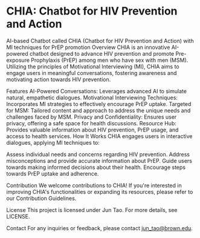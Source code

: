 # CHIA: Chatbot for HIV Prevention and Action
AI-based Chatbot called CHIA (Chatbot for HIV Prevention and Action) with MI techniques for PrEP promotion
Overview
CHIA is an innovative AI-powered chatbot designed to advance HIV prevention and promote Pre-exposure Prophylaxis (PrEP) among men who have sex with men (MSM). Utilizing the principles of Motivational Interviewing (MI), CHIA aims to engage users in meaningful conversations, fostering awareness and motivating action towards HIV prevention.

Features
AI-Powered Conversations: Leverages advanced AI to simulate natural, empathetic dialogues.
Motivational Interviewing Techniques: Incorporates MI strategies to effectively encourage PrEP uptake.
Targeted for MSM: Tailored content and approach to address the unique needs and challenges faced by MSM.
Privacy and Confidentiality: Ensures user privacy, offering a safe space for health discussions.
Resource Hub: Provides valuable information about HIV prevention, PrEP usage, and access to health services.
How It Works
CHIA engages users in interactive dialogues, applying MI techniques to:

Assess individual needs and concerns regarding HIV prevention.
Address misconceptions and provide accurate information about PrEP.
Guide users towards making informed decisions about their health.
Encourage steps towards PrEP uptake and adherence.

Contribution
We welcome contributions to CHIA! If you're interested in improving CHIA's functionalities or expanding its resources, please refer to our Contribution Guidelines.

License
This project is licensed under Jun Tao. For more details, see LICENSE.

Contact
For any inquiries or feedback, please contact jun_tao@brown.edu.
